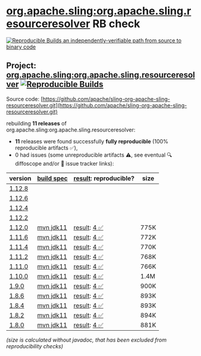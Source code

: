[org.apache.sling:org.apache.sling.resourceresolver](https://central.sonatype.com/artifact/org.apache.sling/org.apache.sling.resourceresolver/versions) RB check
=======

[![Reproducible Builds](https://reproducible-builds.org/images/logos/rb.svg) an independently-verifiable path from source to binary code](https://reproducible-builds.org/)

## Project: [org.apache.sling:org.apache.sling.resourceresolver](https://central.sonatype.com/artifact/org.apache.sling/org.apache.sling.resourceresolver/versions) [![Reproducible Builds](https://img.shields.io/endpoint?url=https://raw.githubusercontent.com/jvm-repo-rebuild/reproducible-central/master/content/org/apache/sling/org.apache.sling.resourceresolver/badge.json)](https://github.com/jvm-repo-rebuild/reproducible-central/blob/master/content/org/apache/sling/org.apache.sling.resourceresolver/README.md)

Source code: [https://github.com/apache/sling-org-apache-sling-resourceresolver.git](https://github.com/apache/sling-org-apache-sling-resourceresolver.git)

rebuilding **11 releases** of org.apache.sling:org.apache.sling.resourceresolver:
- **11** releases were found successfully **fully reproducible** (100% reproducible artifacts :white_check_mark:),
- 0 had issues (some unreproducible artifacts :warning:, see eventual :mag: diffoscope and/or :memo: issue tracker links):

| version | [build spec](/BUILDSPEC.md) | [result](https://reproducible-builds.org/docs/jvm/): reproducible? | size |
| -- | --------- | ------ | -- |
| [1.12.8](https://central.sonatype.com/artifact/org.apache.sling/org.apache.sling.resourceresolver/1.12.8/pom) | | | |
| [1.12.6](https://central.sonatype.com/artifact/org.apache.sling/org.apache.sling.resourceresolver/1.12.6/pom) | | | |
| [1.12.4](https://central.sonatype.com/artifact/org.apache.sling/org.apache.sling.resourceresolver/1.12.4/pom) | | | |
| [1.12.2](https://central.sonatype.com/artifact/org.apache.sling/org.apache.sling.resourceresolver/1.12.2/pom) | | | |
| [1.12.0](https://central.sonatype.com/artifact/org.apache.sling/org.apache.sling.resourceresolver/1.12.0/pom) | [mvn jdk11](org.apache.sling.resourceresolver-1.12.0.buildspec) | [result](org.apache.sling.resourceresolver-1.12.0.buildinfo): [4 :white_check_mark: ](org.apache.sling.resourceresolver-1.12.0.buildcompare) | 775K |
| [1.11.6](https://central.sonatype.com/artifact/org.apache.sling/org.apache.sling.resourceresolver/1.11.6/pom) | [mvn jdk11](org.apache.sling.resourceresolver-1.11.6.buildspec) | [result](org.apache.sling.resourceresolver-1.11.6.buildinfo): [4 :white_check_mark: ](org.apache.sling.resourceresolver-1.11.6.buildcompare) | 772K |
| [1.11.4](https://central.sonatype.com/artifact/org.apache.sling/org.apache.sling.resourceresolver/1.11.4/pom) | [mvn jdk11](org.apache.sling.resourceresolver-1.11.4.buildspec) | [result](org.apache.sling.resourceresolver-1.11.4.buildinfo): [4 :white_check_mark: ](org.apache.sling.resourceresolver-1.11.4.buildcompare) | 770K |
| [1.11.2](https://central.sonatype.com/artifact/org.apache.sling/org.apache.sling.resourceresolver/1.11.2/pom) | [mvn jdk11](org.apache.sling.resourceresolver-1.11.2.buildspec) | [result](org.apache.sling.resourceresolver-1.11.2.buildinfo): [4 :white_check_mark: ](org.apache.sling.resourceresolver-1.11.2.buildcompare) | 768K |
| [1.11.0](https://central.sonatype.com/artifact/org.apache.sling/org.apache.sling.resourceresolver/1.11.0/pom) | [mvn jdk11](org.apache.sling.resourceresolver-1.11.0.buildspec) | [result](org.apache.sling.resourceresolver-1.11.0.buildinfo): [4 :white_check_mark: ](org.apache.sling.resourceresolver-1.11.0.buildcompare) | 766K |
| [1.10.0](https://central.sonatype.com/artifact/org.apache.sling/org.apache.sling.resourceresolver/1.10.0/pom) | [mvn jdk11](org.apache.sling.resourceresolver-1.10.0.buildspec) | [result](org.apache.sling.resourceresolver-1.10.0.buildinfo): [4 :white_check_mark: ](org.apache.sling.resourceresolver-1.10.0.buildcompare) | 1.4M |
| [1.9.0](https://central.sonatype.com/artifact/org.apache.sling/org.apache.sling.resourceresolver/1.9.0/pom) | [mvn jdk11](org.apache.sling.resourceresolver-1.9.0.buildspec) | [result](org.apache.sling.resourceresolver-1.9.0.buildinfo): [4 :white_check_mark: ](org.apache.sling.resourceresolver-1.9.0.buildcompare) | 900K |
| [1.8.6](https://central.sonatype.com/artifact/org.apache.sling/org.apache.sling.resourceresolver/1.8.6/pom) | [mvn jdk11](org.apache.sling.resourceresolver-1.8.6.buildspec) | [result](org.apache.sling.resourceresolver-1.8.6.buildinfo): [4 :white_check_mark: ](org.apache.sling.resourceresolver-1.8.6.buildcompare) | 893K |
| [1.8.4](https://central.sonatype.com/artifact/org.apache.sling/org.apache.sling.resourceresolver/1.8.4/pom) | [mvn jdk11](org.apache.sling.resourceresolver-1.8.4.buildspec) | [result](org.apache.sling.resourceresolver-1.8.4.buildinfo): [4 :white_check_mark: ](org.apache.sling.resourceresolver-1.8.4.buildcompare) | 893K |
| [1.8.2](https://central.sonatype.com/artifact/org.apache.sling/org.apache.sling.resourceresolver/1.8.2/pom) | [mvn jdk11](org.apache.sling.resourceresolver-1.8.2.buildspec) | [result](org.apache.sling.resourceresolver-1.8.2.buildinfo): [4 :white_check_mark: ](org.apache.sling.resourceresolver-1.8.2.buildcompare) | 894K |
| [1.8.0](https://central.sonatype.com/artifact/org.apache.sling/org.apache.sling.resourceresolver/1.8.0/pom) | [mvn jdk11](org.apache.sling.resourceresolver-1.8.0.buildspec) | [result](org.apache.sling.resourceresolver-1.8.0.buildinfo): [4 :white_check_mark: ](org.apache.sling.resourceresolver-1.8.0.buildcompare) | 881K |

<i>(size is calculated without javadoc, that has been excluded from reproducibility checks)</i>
